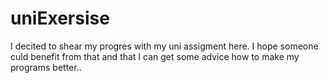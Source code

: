 # uniExersise
I decited to shear my progres with my uni assigment here. I hope someone culd benefit from that and that I can get some advice how to make my programs better..
